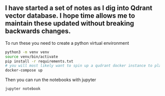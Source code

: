 ## I have started a set of notes as I dig into Qdrant vector database. I hope time allows me to maintain these updated without breaking backwards changes.

To run these you need to create a python virtual environment

```bash
python3 -m venv venv
source venv/bin/activate
pip install -r requirements.txt
# you will most likely want to spin up a qudrant docker instance to play with
docker-compose up
```

Then you can run the notebooks with jupyter

```bash
jupyter notebook
```

